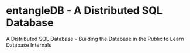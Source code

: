 # entangleDB - A Distributed SQL Database
A Distributed SQL Database - Building the Database in the Public to Learn Database Internals
